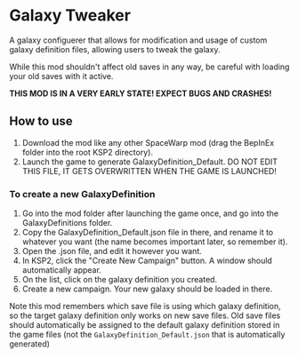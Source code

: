# Galaxy Tweaker
A galaxy configuerer that allows for modification and usage of custom galaxy definition files, allowing users to tweak the galaxy.

While this mod shouldn't affect old saves in any way, be careful with loading your old saves with it active.

**THIS MOD IS IN A VERY EARLY STATE! EXPECT BUGS AND CRASHES!**

## How to use
1. Download the mod like any other SpaceWarp mod (drag the BepInEx folder into the root KSP2 directory).
2. Launch the game to generate GalaxyDefinition_Default. DO NOT EDIT THIS FILE, IT GETS OVERWRITTEN WHEN THE GAME IS LAUNCHED!

### To create a new GalaxyDefinition
1. Go into the mod folder after launching the game once, and go into the GalaxyDefinitions folder.
2. Copy the GalaxyDefinition_Default.json file in there, and rename it to whatever you want (the name becomes important later, so remember it).
3. Open the .json file, and edit it however you want.
4. In KSP2, click the "Create New Campaign" button. A window should automatically appear.
5. On the list, click on the galaxy definition you created.
6. Create a new campaign. Your new galaxy should be loaded in there.

Note this mod remembers which save file is using which galaxy definition, so the target galaxy definition only works on new save files. Old save files should automatically be assigned to the default galaxy definition stored in the game files (not the `GalaxyDefinition_Default.json` that is automatically generated)
